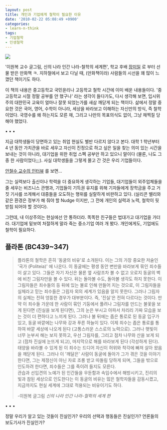```yaml
---
layout: post
title: 개인과 기업에게 철학이 필요한 이유
date: '2010-02-22 05:08:49 +0900'
categories:
- learn-n-think
tags:
- 기업철학
- 인생철학
---
```


![](http://image.yes24.com/goods/3041342/L)

'이원복 교수 글그림, 신의 나라 인간 나라-철학의 세계편', 학교 후배 [장미일](http://blog.naver.com/exanglos) 로 부터 선물 받은 만화책 ㅋ. 지하철에서 보고 다닐 때, (만화책이라) 사람들의 시선을 꽤 많이 느꼈던 책이기도 하다.

이 책의 내용은 중고등학교 국민윤리나 고등학교 철학 시간에 이미 배운 내용들이다. '중고등학교 시절 정말 공부를 안 했구나' 라는 생각이 들다가도, 다시 생각해 보면, 입시위주의 대한민국 교육이 얼마나 잘못 되었는가를 새삼 깨닫게 되는 책이다. 삶에서 정말 중요한 것은 국어, 영어, 수학이 아니라, 세상을 바라보고 이해하는 자신만의 방식, 즉 철학이었다. 국영수를 왜 하는지도 모른 채, 그리고 나만의 목표의식도 없이, 그냥 채찍질 당해야 했었다.

<div class="spacer">• • •</div>

지금 대학생들이 당면하고 있는 취업 현실도 별반 다르지 않다고 본다. 대학 1 학년부터 4 년 동안 가치관을 바로 세우고 자신이 진정으로 하고 싶은 일을 찾는 의미 있는 시간을 보내는 것이 아니라, 대기업을 위한 취업 스펙 공부만 하고 있으니 말이다 (물론, 나도 그 중 한 사람이었다;;;). 사실 대학생들을 그렇게 몰고 간 것은 우리 기업들이다.

[안철수 교수의 인터뷰](http://news.nate.com/view/20100222n04871) 를 보면...

그는 실력보다 출신이나 학력을 더 중요하게 생각하는 기업들, 대기업들이 외주업체들을 줄 세우는 비즈니스 관행과, 기업들이 기득권 유지를 위해 기자들에게 장학금을 주고 거짓 기사를 쓰게해서 대중들을 오도하는 행위를 실랄하게 비판하고 있다. (실리콘 밸리와 같은 환경은 정부가 해 줘야 할 Nudge 이지만, 그 전에 개인의 실력과 노력, 철학이 뒷받침 되어야 할 것이다).

그런데, 내 이상주의는 현실에선 안 통하더라. 똑똑한 친구들은 법대가고 대기업을 가더라. 대기업에 밑보여 처절하게 말라 죽는 중소기업 여러 개 봤다. 개인에게도, 기업에도 철학이 필요하다.

## 플라톤 (BC439~347)

>플라톤의 철학은 흔히 '동굴의 비유'로 소개된다. 이는 그의 가장 중요한 저술인 '국가 (Politeia)' 에 나온다. 이 동굴에는 평생 동안 변만을 바라보게 묶인 죄수들이 살고 있다. 그들은 자기 자신은 물론 옆 사람조차 볼 수 없고 오로지 동굴의 벽에 비친 그림자만을 볼 수 있다. 뒤는 돌아볼 수도, 돌아볼 생각도 하지 못한다. 이 그림자들은 죄수들의 등 뒤에 있는 불로 인해 만들어 지는 것으로, 이 그림자들을 실체라고 믿는 죄수들은 그림자 외의 세계가 있음을 알지 못한다. 그러나 그림자의 실체는 전혀 엉뚱한 경우가 대부분이다. 즉, '진실'은 전혀 다르다는 것이다. 만약 이 죄수들 가운데 한 사람이 묶인 기둥에서 풀려나 그림자를 만드는 불꽃을 보게 된다면 (진실을 보게 된다면), 그의 눈은 부시고 아파서 차리리 가짜 모습을 보는 것이 더 편하다고 느끼게 된다. 그러나 불 뒤에는 좁은 통로로 된 동굴 입구가 있고, 동굴 바깥에는 나무와 강과 푸른 하늘이 있다. 이제 죄수는 좁은 통로를 통하여 바깥 세상에 나오게 된다 (고통스러운 스스로의 노력으로). 그러나 햇빛이 너무 눈부셔 해는 보지 못하고, 우선 그림자를, 그리고 점차 나무와 산을 보게 되고 (점차 진실에 눈뜨게 되고), 마지막으로 해를 바라보게 된다 (각성하게 된다). 태양을 바라볼 수 있게 된 이 죄수는 드디어 자신이 허위와 착각에 빠져 살아 왔음을 깨닫게 된다. 그러나 이 '깨달은' 사람이 동굴에 돌아가 그가 겪은 것을 이야기한다면, 그는 제정신이 아닌 자로 조롱 받고 따돌림 당하게 되며, 그들을 밖으로 인도하려 한다면, 죄수들은 그를 죽이려 들지도 모른다.<br/>
> 관습과 선입견의 노예가 된 인간들을 우둔함과 속임수에서 해방시키고, 진리의 빛과 참된 세상으로 인도한다는 이 동굴의 비유는 많은 철학자들을 감동시켰고, 지금까지도 현실 세계에 그대로 적용되는 비유이기도 하다.
> <footer>-이원복 글그림 <cite>신의 나라 인간 나라-철학의 세계 편</cite></footer>

<div class="spacer">• • •</div>

정말 우리가 알고 있는 것들이 진실인가? 우리의 선택과 행동들은 진실인가? 언론들의 보도기사가 진실인가?
